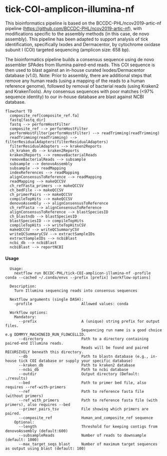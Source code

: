 # tick-COI-amplicon-illumina-nf
This bioinformatics pipeline is based on the BCCDC-PHL/ncov2019-artic-nf pipeline (https://github.com/BCCDC-PHL/ncov2019-artic-nf), with modifications specific to the assembly methods (in this case, de novo assembly). This pipeline has been adapted to support analysis of tick identification, specifically Ixodes and Dermacentor, by cytochrome oxidase subunit I (COI) targeted sequencing (amplicon size: 658 bp). 

The bioinformatics pipeline builds a consensus sequence using de novo assembler SPAdes from Illumina paired-end reads. This COI sequence is then used to blast against an in-house curated Ixodes/Dermacentor database (v1.0). Note: Prior to assembly, there are additional steps that remove  any human reads (using a mapping of the reads to a human reference genome), followed by removal of bacterial reads (using Kraken2 and KrakenTools). Any consensus sequences with poor matches (<97% sequence identity) to our in-house database are blast against NCBI database. 

```mermaid
flowchart TD
  composite_ref[composite_ref.fa]
  fastq[fastq_dir]
  fastq --> performHostFilter
  composite_ref --> performHostFilter
  performHostFilter(performHostFilter) --> readTrimming(readTrimming)
  readTrimming(readTrimming) --> filterResidualAdapters(filterResidualAdapters)
  filterResidualAdapters --> kraken2Reports
  ch_kraken_db --> kraken2Reports
  kraken2Reports --> removeBacterialReads
  removeBacterialReads --> subsample
  subsample --> denovoAssembly
  subsample --> readMapping
  indexReferences --> readMapping
  alignConsensusToReference --> readMapping
  readMapping --> makeQCCSV
  ch_refFasta_primers --> makeQCCSV
  ch_bedFile --> makeQCCSV
  ch_primerPairs --> makeQCCSV
  compileTopHits --> makeQCCSV
  denovoAssembly --> alignConsensusToReference
  ch_refFasta --> alignConsensusToReference
  alignConsensusToReference --> blastSpeciesID
  ch_blastndb --> blastSpeciesID
  blastSpeciesID --> compileTopHits
  compileTopHits --> writeTopHitsCSV
  makeQCCSV --> writeQCSummaryCSV
  writeQCSummaryCSV --> extractSampleIDs
  extractSampleIDs --> ncbiBlast
  ncbi_db --> ncbiBlast
  ncbiBlast --> reportNCBI
```

#### Usage
```
  Usage:
    nextflow run BCCDC-PHL/tick-COI-amplicon-illumina-nf -profile conda --cached ~/.conda/envs --prefix [prefix] [workflow-options]

  Description:
    Turn Illumina sequencing reads into consensus sequences

  Nextflow arguments (single DASH):
    -profile                      Allowed values: conda

  Workflow options:
    Mandatory:
      --prefix                    A (unique) string prefix for output files.
                                  Sequencing run name is a good choice e.g DDMMYY_MACHINEID_RUN_FLOWCELLID.
      --directory                 Path to a directory containing paired-end Illumina reads.
                                  Reads will be found and paired RECURSIVELY beneath this directory.
      --db                        Path to blastn database (e.g., in-house tick COI database or supply your specific database)
      --kraken_db                 Path to kraken2 database
      --ncbi_db                   Path to ncbi database
      --outdir                    Output directory (Default: ./results)
      --bed                       Path to primer bed file, also requires --ref-with-primers
      --ref                       Path to reference fasta file (without primers)
      --ref_with_primers          Path to reference fasta file (with primers), also requires --bed
      --primer_pairs_tsv          File showing which primers are paired.
      --composite_ref             Human_and_composite_ref sequence
    Optional:
      --length                    Threshold for keeping contigs from denovoAssembly (default:600)
      --subsampleReads            Number of reads to downsample (default: 1000)
      --max_target_seqs_blast     Number of maximum target sequences as output using blast (default: 100)
```
